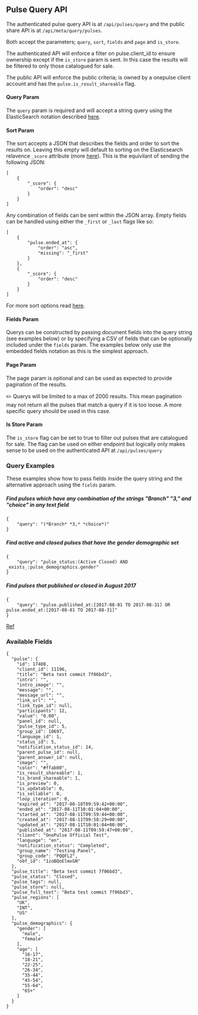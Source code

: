 ## Pulse Query API

The authenticated pulse query API is at `/api/pulses/query` and the public share API is at `/api/meta/query/pulses`. 

Both accept the parameters; `query`, `sort`, `fields` and `page` and `is_store`.

The authenticated API will enforce a filter on pulse.client_id to ensure ownership except if the `is_store` param is sent. In this case the results will be filtered to only those catalogued for sale.

The public API will enforce the public criteria; is owned by a onepulse client account and has the `pulse.is_result_shareable` flag.

#### Query Param
The `query` param is required and will accept a string query using the ElasticSearch notation described [here](https://www.elastic.co/guide/en/elasticsearch/reference/5.5/query-dsl-query-string-query.html).

#### Sort Param
The sort accepts a JSON that describes the fields and order to sort the results on. Leaving this empty will default to sorting on the Elasticsearch relavence `_score` attribute (more [here](https://www.elastic.co/guide/en/elasticsearch/guide/current/relevance-intro.html)). This is the equivilant of sending the following JSON:

```
[
	{ 
		"_score": {
	 		"order": "desc" 
	 	}
 	}
]
```

Any combination of fields can be sent within the JSON array. Empty fields can be handled using either the `_first` or `_last` flags like so:

```
[
	{
		"pulse.ended_at": {
			"order": "asc",
			"missing": "_first"
		}	
	},
	{ 
		"_score": {
	 		"order": "desc" 
	 	}
	}	
]
```

For more sort options read [here](https://www.elastic.co/guide/en/elasticsearch/reference/current/search-request-sort.html).

#### Fields Param
Querys can be constructed by passing document fields into the query string (see examples below) or by specifying a CSV of fields that can be optionally included under the `fields` param. The examples below only use the embedded fields notation as this is the simplest approach.

#### Page Param
The page param is optional and can be used as expected to provide pagination of the results. 

:pencil2: Querys will be limited to a max of 2000 results. This mean pagination may not return all the pulses that match a query if it is too loose.  A more specific query should be used in this case.

#### Is Store Param
The `is_store` flag can be set to true to filter out pulses that are catalogued for sale. The flag can be used on either endpoint but logically only makes sense to be used on the authenticated API at `/api/pulses/query`

### Query Examples

These examples show how to pass fields inside the query string and the alternative approach using the `fields` param. 

##### Find pulses which have any combination of the strings "Branch" "3," and "choice" in any text field
```
{
    "query": "(*Branch* *3,* *choice*)"
}
```

##### Find active and closed pulses that have the gender demographic set
```
{
    "query": "pulse_status:(Active Closed) AND _exists_:pulse_demographics.gender"
}
```

##### Find pulses that published or closed in August 2017
```
{
    "query": "pulse.published_at:[2017-08-01 TO 2017-08-31] OR pulse.ended_at:[2017-08-01 TO 2017-08-31]"
}
```

[Ref](https://www.elastic.co/guide/en/elasticsearch/reference/5.5/query-dsl-query-string-query.html#query-string-syntax) 

### Available Fields

```
{
  "pulse": {
    "id": 17408,
    "client_id": 11196,
    "title": "Beta test commit 7f06bd3",
    "intro": "",
    "intro_image": "",
    "message": "",
    "message_url": "",
    "link_url": "",
    "link_type_id": null,
    "participants": 12,
    "value": "0.00",
    "panel_id": null,
    "pulse_type_id": 5,
    "group_id": 10697,
    "language_id": 1,
    "status_id": 5,
    "notification_status_id": 14,
    "parent_pulse_id": null,
    "parent_answer_id": null,
    "image": "",
    "color": "#ffab00",
    "is_result_shareable": 1,
    "is_brand_shareable": 1,
    "is_preview": 0,
    "is_updatable": 0,
    "is_sellable": 0,
    "loop_iteration": 0,
    "expired_at": "2017-08-18T09:59:42+00:00",
    "ended_at": "2017-08-11T10:01:04+00:00",
    "started_at": "2017-08-11T09:59:44+00:00",
    "created_at": "2017-08-11T09:58:29+00:00",
    "updated_at": "2017-08-11T10:01:04+00:00",
    "published_at": "2017-08-11T09:59:47+00:00",
    "client": "OnePulse Official Test",
    "language": "en",
    "notification_status": "Completed",
    "group_name": "Testing Panel",
    "group_code": "PQQFL2",
    "obf_id": "1zoBQoElmxGN"
  },
  "pulse_title": "Beta test commit 7f06bd3",
  "pulse_status": "Closed",
  "pulse_tags": null,
  "pulse_store": null,
  "pulse_full_text": "Beta test commit 7f06bd3",
  "pulse_regions": [
    "UK",
    "INT",
    "US"
  ],
  "pulse_demographics": {
    "gender": [
      "male",
      "female"
    ],
    "age": [
      "16-17",
      "18-21",
      "22-25",
      "26-34",
      "35-44",
      "45-54",
      "55-64",
      "65+"
    ]
  }
}
```